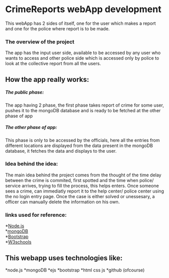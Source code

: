 # CrimeReports webApp development

This webApp has 2 sides of itself, one for the user which makes a report and one for the police where report is to be made.

### The overview of the project
The app has the input user side, available to be accessed by any user who wants to access and other police side which is accessed only by police to look at the collective report from all the users.

## How the app really works:

##### The public phase: 
The app having 2 phase, the first phase takes report of crime for some user, pushes it to the mongoDB database and is ready to be fetched at the other phase of app

##### The other phase of app:
This phase is only to be accessed by the officials, here all the entries from different locations are displayed from the data present in the mongoDB database, it fetches the data and displays to the user.


### Idea behind the idea:
The main idea behind the project comes from the thought of the time delay between the crime is commited, first spotted and the time when police/ service arrives, trying to fill the process, this helps enters. Once someone sees a crime, can immediatly report it to the help center/ police center using the no login entry page.
Once the case is either solved or unessesary, a officer can manually delete the information on his own.

### links used for reference:
*[Node.js](https://nodejs.org/en/) <br />
*[mongoDB](https://www.mongodb.com/) <br />
*[Bootstrap](https://getbootstrap.com/) <br />
*[W3schools](https://www.w3schools.com/) <br />


## This webapp uses technologies like:
*node.js
*mongoDB
*ejs
*bootstrap
*html css js
*github (ofcourse)